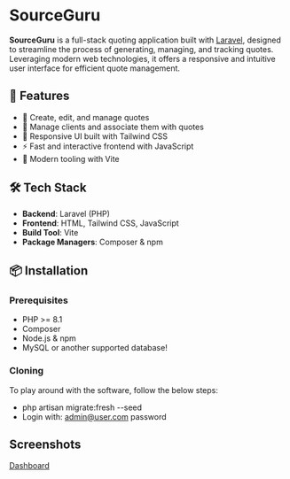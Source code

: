 # SourceGuru

**SourceGuru** is a full-stack quoting application built with [Laravel](https://laravel.com/), designed to streamline the process of generating, managing, and tracking quotes. Leveraging modern web technologies, it offers a responsive and intuitive user interface for efficient quote management.

## 🚀 Features

- 📝 Create, edit, and manage quotes
- 👥 Manage clients and associate them with quotes
- 📱 Responsive UI built with Tailwind CSS
- ⚡ Fast and interactive frontend with JavaScript
- 🔧 Modern tooling with Vite

## 🛠️ Tech Stack

- **Backend**: Laravel (PHP)
- **Frontend**: HTML, Tailwind CSS, JavaScript
- **Build Tool**: Vite
- **Package Managers**: Composer & npm

## 📦 Installation

### Prerequisites

- PHP >= 8.1
- Composer
- Node.js & npm
- MySQL or another supported database!

### Cloning

To play around with the software, follow the below steps:

- php artisan migrate:fresh --seed
- Login with:
    admin@user.com
    password

## Screenshots
[Dashboard](https://github.com/user-attachments/assets/7c2e0f3d-b776-4940-ba80-ed72313a7cb0)

